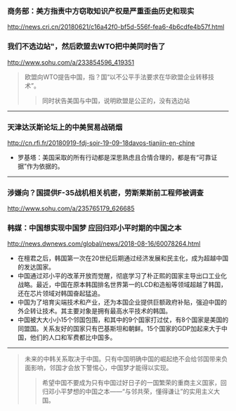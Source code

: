 ### 商务部：美方指责中方窃取知识产权是严重歪曲历史和现实
http://news.cri.cn/20180621/c16a42f0-bf5d-556f-fea6-4b6cdfe4b57f.html
### 我们不选边站"，然后欧盟去WTO把中美同时告了
http://www.sohu.com/a/233854596_419351
>欧盟向WTO提告中国，指？国“以不公平手法要求在华欧盟企业转移技术”。
>>同时状告美国与中国，说明欧盟是公正的，没有选边站
---
### 天津达沃斯论坛上的中美贸易战硝烟
http://cn.rfi.fr/20180919-fdj-soir-19-09-18davos-tianjin-en-chine
- 罗基塔：美国采取的所有行动都是深思熟虑且合情合理的，都是有“可靠证据”作为依据的。
---
### 涉嫌向？国提供F-35战机相关机密，劳斯莱斯前工程师被调查
http://www.sohu.com/a/235765179_626685
### 韩媒：中国想实现中国梦 应回归邓小平时期的中国之本
http://news.dwnews.com/global/news/2018-08-16/60078264.html
- 在檀君之后，韩国第一次在20世纪后期通过经济发展和民主化，成为超越中国的发达国家。
- 中国通过邓小平的改革开放而觉醒，彻底学习了朴正熙的国家主导出口工业化战略。最近，中国在原本韩国排名世界第一的LCD和造船等领域超越了韩国，还在芯片领域对韩国奋起猛追。
- 中国为了培育尖端技术和产业，还为本国企业提供巨额政府补贴，强迫中国的外企转让技术。其主要对象是拥有最高水平技术的韩国。
- 中国被大大小小15个邻国包围，和其中的9个国家打过仗，有8个国家是美国的同盟国。关系友好的国家只有巴基斯坦和朝鲜。15个国家的GDP加起来大于中国，他们的人口和军费都比中国多。
---
>未来的中韩关系取决于中国。只有中国明确中国的崛起绝不会给邻国带来负面影响，邻国才会放下警惕心，中国梦才能得以实现。
>>希望中国不要成为只有中国过好日子的一国繁荣的重商主义国家，回归邓小平梦想的中国之本——“与邻共荣，懂得谦让”的实用主义大国。